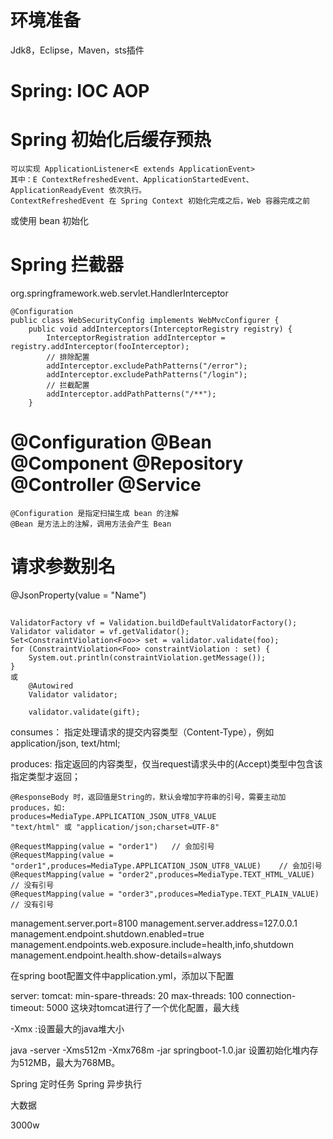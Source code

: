 # 环境准备

Jdk8，Eclipse，Maven，sts插件

# Spring: IOC AOP

# Spring 初始化后缓存预热

	可以实现 ApplicationListener<E extends ApplicationEvent>  
	其中：E ContextRefreshedEvent、ApplicationStartedEvent、ApplicationReadyEvent 依次执行。
	ContextRefreshedEvent 在 Spring Context 初始化完成之后，Web 容器完成之前

或使用 bean 初始化

# Spring 拦截器

org.springframework.web.servlet.HandlerInterceptor

```
@Configuration
public class WebSecurityConfig implements WebMvcConfigurer {
	public void addInterceptors(InterceptorRegistry registry) {
		InterceptorRegistration addInterceptor = registry.addInterceptor(fooInterceptor);
		// 排除配置
		addInterceptor.excludePathPatterns("/error");
		addInterceptor.excludePathPatterns("/login");
		// 拦截配置
		addInterceptor.addPathPatterns("/**");
	}
```

# @Configuration @Bean @Component @Repository @Controller @Service

	@Configuration 是指定扫描生成 bean 的注解
	@Bean 是方法上的注解，调用方法会产生 Bean


# 请求参数别名

   @JsonProperty(value = "Name")  

## 
```
ValidatorFactory vf = Validation.buildDefaultValidatorFactory();
Validator validator = vf.getValidator();
Set<ConstraintViolation<Foo>> set = validator.validate(foo);
for (ConstraintViolation<Foo> constraintViolation : set) {
    System.out.println(constraintViolation.getMessage());
}
或
	@Autowired
	Validator validator;
	
	validator.validate(gift);
```

consumes： 指定处理请求的提交内容类型（Content-Type），例如application/json, text/html;

produces: 指定返回的内容类型，仅当request请求头中的(Accept)类型中包含该指定类型才返回；

```
@ResponseBody 时，返回值是String的，默认会增加字符串的引号，需要主动加 produces，如:
produces=MediaType.APPLICATION_JSON_UTF8_VALUE
"text/html" 或 "application/json;charset=UTF-8"

@RequestMapping(value = "order1")	// 会加引号
@RequestMapping(value = "order1",produces=MediaType.APPLICATION_JSON_UTF8_VALUE)	// 会加引号
@RequestMapping(value = "order2",produces=MediaType.TEXT_HTML_VALUE)	// 没有引号
@RequestMapping(value = "order3",produces=MediaType.TEXT_PLAIN_VALUE)	// 没有引号
```

management.server.port=8100
management.server.address=127.0.0.1
management.endpoint.shutdown.enabled=true
management.endpoints.web.exposure.include=health,info,shutdown
management.endpoint.health.show-details=always

在spring boot配置文件中application.yml，添加以下配置

server:
  tomcat:
    min-spare-threads: 20
    max-threads: 100
  connection-timeout: 5000
 这块对tomcat进行了一个优化配置，最大线
 
-Xmx :设置最大的java堆大小

java -server -Xms512m -Xmx768m  -jar springboot-1.0.jar
设置初始化堆内存为512MB，最大为768MB。

Spring 定时任务
Spring 异步执行

大数据


3000w 